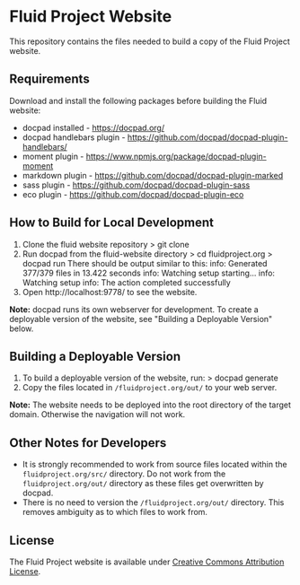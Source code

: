# Fluid Project Website

This repository contains the files needed to build a copy of the Fluid Project website.

## Requirements

Download and install the following packages before building the Fluid website:

* docpad installed - https://docpad.org/
* docpad handlebars plugin - https://github.com/docpad/docpad-plugin-handlebars/
* moment plugin - https://www.npmjs.org/package/docpad-plugin-moment
* markdown plugin - https://github.com/docpad/docpad-plugin-marked
* sass plugin - https://github.com/docpad/docpad-plugin-sass
* eco plugin - https://github.com/docpad/docpad-plugin-eco


## How to Build for Local Development

1. Clone the fluid website repository
        > git clone <fluid-website-git-repo>
2. Run docpad from the fluid-website directory
        > cd fluidproject.org
        > docpad run
   There should be output similar to this:
        info: Generated 377/379 files in 13.422 seconds
        info: Watching setup starting...
        info: Watching setup
        info: The action completed successfully
3. Open http://localhost:9778/ to see the website.

**Note:** docpad runs its own webserver for development. To create a deployable version of the website, see "Building a Deployable Version" below.

## Building a Deployable Version

1. To build a deployable version of the website, run:
        > docpad generate
2. Copy the files located in ``/fluidproject.org/out/`` to your web server.

**Note:** The website needs to be deployed into the root directory of the target domain. Otherwise the navigation will not work.

## Other Notes for Developers

* It is strongly recommended to work from source files located within the ``fluidproject.org/src/`` directory. Do not work from the ``fluidproject.org/out/`` directory as these files get overwritten by docpad.
* There is no need to version the ``/fluidproject.org/out/`` directory. This removes ambiguity as to which files to work from.

## License

The Fluid Project website is available under [Creative Commons Attribution License](http://creativecommons.org/licenses/by/3.0/).
